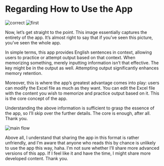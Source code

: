 # Regarding How to Use the App

![correct](https://github.com/hero-rq/Korean_Learning_vocabulary/assets/80503808/b39d54a2-45bf-4368-ab27-22c90ca0494d)
![first](https://github.com/hero-rq/Korean_Learning_vocabulary/assets/80503808/2cece858-1a14-4b79-81df-fb082ce7f1aa)

Now, let’s get straight to the point. This image essentially captures the entirety of the app. It’s almost right to say that if you’ve seen this picture, you’ve seen the whole app.

In simple terms, this app provides English sentences in context, allowing users to practice or attempt output based on that context. When memorizing something, merely inputting information isn’t that effective. The key might be in the output as well. Attempting output significantly enhances memory retention.

Moreover, this is where the app’s greatest advantage comes into play: users can modify the Excel file as much as they want. You can edit the Excel file with the content you wish to memorize and practice output based on it. This is the core concept of the app.

Understanding the above information is sufficient to grasp the essence of the app, so I’ll skip over the further details. The core is enough, after all. Thank you.


![main flow](https://github.com/hero-rq/Korean_Learning_vocabulary/assets/80503808/7f53e820-ee92-4071-b63f-268d3f4642e4)

Above all, I understand that sharing the app in this format is rather unfriendly, and I’m aware that anyone who reads this by chance is unlikely to use the app this way, haha. I’m not sure whether I’ll share more advanced versions of this app. If I feel like it and have the time, I might share more developed content. Thank you.
